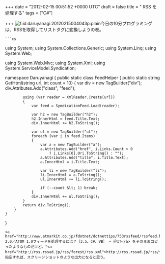 
+++
date = "2012-02-15 00:51:52 +0000 UTC"
draft = false
title = " RSS を処理する"
tags = ["C#"]

+++
<img src="http://cdn-ak.f.st-hatena.com/images/fotolife/d/daruyanagi/20120215/20120215004043.png" alt="f:id:daruyanagi:20120215004043p:plain" title="f:id:daruyanagi:20120215004043p:plain" class="hatena-fotolife"/>今日の10分プログラミングは、RSSを取得してリストタグに変換しようの巻。

    ```cs
using System;
using System.Collections.Generic;
using System.Linq;
using System.Web;

using System.Web.Mvc;
using System.Xml;
using System.ServiceModel.Syndication;

namespace Daruyanagi
{
    public static class FeedHelper
    {
        public static string GetHtml(string url, int count = 10)
        {
            var div = new TagBuilder("div");
            div.Attributes.Add("class", "feed");

            using (var reader = XmlReader.Create(url))
            {
                var feed = SyndicationFeed.Load(reader);

                var h2 = new TagBuilder("h2");
                h2.InnerHtml = feed.Title.Text;
                div.InnerHtml += h2.ToString();

                var ul = new TagBuilder("ul");
                foreach (var i in feed.Items)
                {
                    var a = new TagBuilder("a");
                    a.Attributes.Add("href", i.Links.Count > 0
                        ? i.Links[0].Uri.ToString() : "");
                    a.Attributes.Add("title", i.Title.Text);
                    a.InnerHtml = i.Title.Text;

                    var li = new TagBuilder("li");
                    li.InnerHtml = a.ToString();
                    ul.InnerHtml += li.ToString();

                    if (--count &lt; 1) break;
                }
                div.InnerHtml += ul.ToString();
            }
            return div.ToString();
        }
    }
}
```
<a href="http://www.atmarkit.co.jp/fdotnet/dotnettips/753rssfeed/rssfeed.html">RSS 2.0／ATOM 1.0フィードを処理するには？［3.5、C#、VB］ − ＠IT</a> をそのままコピったようなものだけど。"<a href="http://rss.rssad.jp/rss/forest/rss.xml">http://rss.rssad.jp/rss/forest/rss.xml</a>"を指定すれば、スクリーンショットのような出力になると思う。


